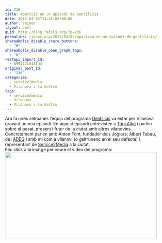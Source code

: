 ```yaml
---
id: 236
title: Aparició en un episodi de Gentilicis
date: 2013-04-03T11:31:08+00:00
author: raimon
layout: post
guid: http://blog.rafols.org/?p=236
permalink: /index.php/2013/04/03/aparicio-en-un-episodi-de-gentilicis/
shareaholic_disable_share_buttons:
  - "0"
shareaholic_disable_open_graph_tags:
  - "0"
restapi_import_id:
  - 599477c8431d4
original_post_id:
  - "236"
categories:
  - service2media
  - Vilanova i la Geltrú
tags:
  - service2media
  - Vilanova
  - Vilanova i la Geltrú
---
```

Ara fa unes setmanes l&#8217;equip del programa [Gentilicis](http://tvgirona.xiptv.cat/gentilicis) va estar per Vilanova gravant un nou episodi. En aquest episodi entrevisten a [Toni Albà](http://www.tonialba.cat/) i parlen sobre el pasat, present i futur de la ciutat amb altres vilanovins. Concretament parlen amb Anton Font, fundador dels Joglars; Albert Tubau, de l&#8217;[ADEG](http://adeg.cat/) i amb mi com a vilanoví (o geltrunenc en el seu defecte) i representant de [Service2Media](http://www.service2media.com) a la ciutat.  
Feu click a la imatge per veure el vídeo del programa:  
[<img loading="lazy" src="http://blog.rafols.org/wp-content/uploads/Screen-Shot-2013-04-03-at-11.49.45-AM.png" alt="" width="500" height="283" class="alignnone size-medium wp-image-243" />](http://tvgirona.xiptv.cat/gentilicis/capitol/capitol-12-_-toni-alba)